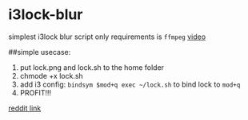 # i3lock-blur

simplest i3lock blur script only requirements is `ffmpeg` [video](https://gfycat.com/SentimentalTemptingElephantbeetle)

##simple usecase:

1. put lock.png and lock.sh to the home folder
2. chmode +x lock.sh
3. add i3 config: `bindsym $mod+q exec ~/lock.sh` to bind lock to `mod+q`
4. PROFIT!!!

[reddit link](https://www.reddit.com/r/unixporn/comments/4yj29e/i3lock_simple_blur_script/)
